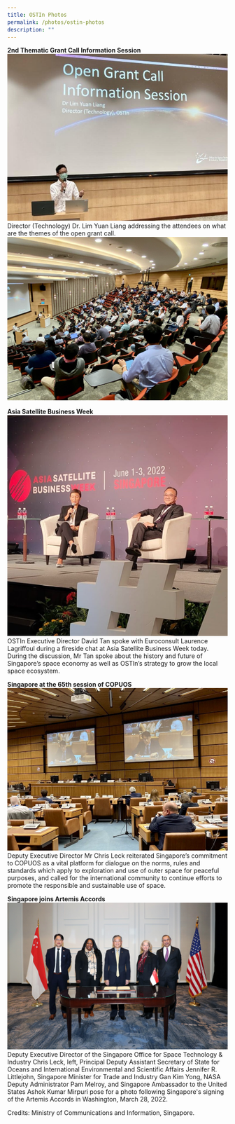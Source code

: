 ```yaml
---
title: OSTIn Photos
permalink: /photos/ostin-photos
description: ""
---
```

**2nd Thematic Grant Call Information Session**
![GrantCallOpening](/images/Social%20Media%20Photos/Grant%20Call%20Info%20Session%201.png)
Director (Technology) Dr. Lim Yuan Liang addressing the attendees on what are the themes of the open grant call.
![GrantCallOpening2](/images/Social%20Media%20Photos/Grant%20Call%20Info%20Session%202.png)

**Asia Satellite Business Week**
![ASBW](/images/Social%20Media%20Photos/Fireside%20chat%20Asia%20Satellite%20Business.png)
OSTIn Executive Director David Tan spoke with Euroconsult Laurence Lagriffoul during a fireside chat at Asia Satellite Business Week today. During the discussion, Mr Tan spoke about the history and future of Singapore’s space economy as well as OSTIn’s strategy to grow the local space ecosystem.

**Singapore at the 65th session of COPUOS**
![65copuos](/images/Social%20Media%20Photos/65th%20COPUOS.png)
Deputy Executive Director Mr Chris Leck reiterated Singapore’s commitment to COPUOS as a vital platform for dialogue on the norms, rules and standards which apply to exploration and use of outer space for peaceful purposes, and called for the international community to continue efforts to promote the responsible and sustainable use of space.

**Singapore joins Artemis Accords**
![Artemis Signing](/images/Social%20Media%20Photos/Artemis-signing.jpg)
Deputy Executive Director of the Singapore Office for Space Technology & Industry Chris Leck, left, Principal Deputy Assistant Secretary of State for Oceans and International Environmental and Scientific Affairs Jennifer R. Littlejohn, Singapore Minister for Trade and Industry Gan Kim Yong, NASA Deputy Administrator Pam Melroy, and Singapore Ambassador to the United States Ashok Kumar Mirpuri pose for a photo following Singapore's signing of the Artemis Accords in Washington, March 28, 2022.

Credits: Ministry of Communications and Information, Singapore.